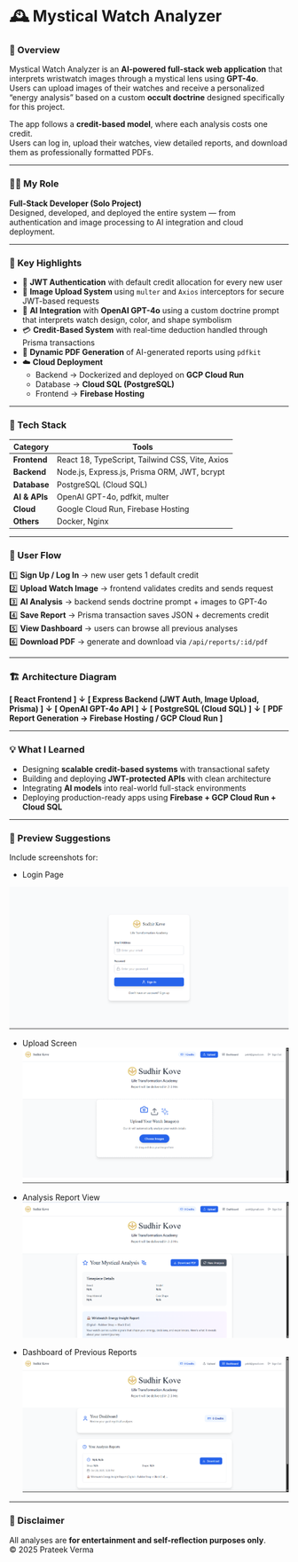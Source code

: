 # 🕰️ Mystical Watch Analyzer

### 🚀 Overview  
Mystical Watch Analyzer is an **AI-powered full-stack web application** that interprets wristwatch images through a mystical lens using **GPT-4o**.  
Users can upload images of their watches and receive a personalized “energy analysis” based on a custom **occult doctrine** designed specifically for this project.  

The app follows a **credit-based model**, where each analysis costs one credit.  
Users can log in, upload their watches, view detailed reports, and download them as professionally formatted PDFs.

---

### 👨‍💻 My Role  
**Full-Stack Developer (Solo Project)**  
Designed, developed, and deployed the entire system — from authentication and image processing to AI integration and cloud deployment.

---

### 🧠 Key Highlights  
- 🔐 **JWT Authentication** with default credit allocation for every new user  
- 📸 **Image Upload System** using `multer` and `Axios` interceptors for secure JWT-based requests  
- 🤖 **AI Integration** with **OpenAI GPT-4o** using a custom doctrine prompt that interprets watch design, color, and shape symbolism  
- 💳 **Credit-Based System** with real-time deduction handled through Prisma transactions  
- 📄 **Dynamic PDF Generation** of AI-generated reports using `pdfkit`  
- ☁️ **Cloud Deployment**  
  - Backend → Dockerized and deployed on **GCP Cloud Run**  
  - Database → **Cloud SQL (PostgreSQL)**  
  - Frontend → **Firebase Hosting**

---

### 🧩 Tech Stack  

| Category | Tools |
|-----------|-------|
| **Frontend** | React 18, TypeScript, Tailwind CSS, Vite, Axios |
| **Backend** | Node.js, Express.js, Prisma ORM, JWT, bcrypt |
| **Database** | PostgreSQL (Cloud SQL) |
| **AI & APIs** | OpenAI GPT-4o, pdfkit, multer |
| **Cloud** | Google Cloud Run, Firebase Hosting |
| **Others** | Docker, Nginx |

---

### 🔄 User Flow  

1️⃣ **Sign Up / Log In** → new user gets 1 default credit  
2️⃣ **Upload Watch Image** → frontend validates credits and sends request  
3️⃣ **AI Analysis** → backend sends doctrine prompt + images to GPT-4o  
4️⃣ **Save Report** → Prisma transaction saves JSON + decrements credit  
5️⃣ **View Dashboard** → users can browse all previous analyses  
6️⃣ **Download PDF** → generate and download via `/api/reports/:id/pdf`

---

### 🏗️ Architecture Diagram  

**[ React Frontend ]**
**↓**
**[ Express Backend (JWT Auth, Image Upload, Prisma) ]**
**↓**
**[ OpenAI GPT-4o API ]**
**↓**
**[ PostgreSQL (Cloud SQL) ]**
**↓**
**[ PDF Report Generation → Firebase Hosting / GCP Cloud Run ]**


---

### 💡 What I Learned  
- Designing **scalable credit-based systems** with transactional safety  
- Building and deploying **JWT-protected APIs** with clean architecture  
- Integrating **AI models** into real-world full-stack environments  
- Deploying production-ready apps using **Firebase + GCP Cloud Run + Cloud SQL**

---

### 📸 Preview Suggestions  
Include screenshots for:  
- Login Page  

![alt text](image.png)

- Upload Screen  
![alt text](image-1.png)

- Analysis Report View  
![alt text](image-2.png)

- Dashboard of Previous Reports  
![alt text](image-3.png)

---

### 🧾 Disclaimer  
All analyses are **for entertainment and self-reflection purposes only**.  
© 2025 Prateek Verma
